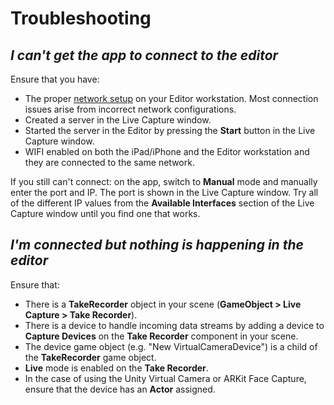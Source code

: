# Troubleshooting

## ***I can't get the app to connect to the editor***

Ensure that you have:

* The proper [network setup](network-setup.md) on your Editor workstation. Most connection issues arise from incorrect network configurations.
* Created a server in the Live Capture window.
* Started the server in the Editor by pressing the **Start** button in the Live Capture window.
* WIFI enabled on both the iPad/iPhone and the Editor workstation and they are connected to the same network. 

If you still can't connect: on the app, switch to **Manual** mode and manually enter the port and IP. The port is shown in the Live Capture window. Try all of the different IP values from the **Available Interfaces** section of the Live Capture window until you find one that works.

## ***I'm connected but nothing is happening in the editor***

Ensure that:
* There is a **TakeRecorder** object in your scene (**GameObject > Live Capture > Take Recorder**).
* There is a device to handle incoming data streams by adding a device to **Capture Devices** on the **Take Recorder** component in your scene.
* The device game object (e.g. "New VirtualCameraDevice") is a child of the **TakeRecorder** game object.
* **Live** mode is enabled on the **Take Recorder**.
* In the case of using the Unity Virtual Camera or ARKit Face Capture, ensure that the device has an **Actor** assigned.